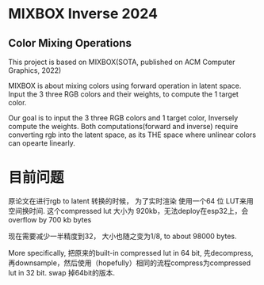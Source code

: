 # MIXBOX Inverse 2024

## Color Mixing Operations

This project is based on MIXBOX(SOTA, published on ACM Computer Graphics, 2022)

MIXBOX  is about mixing colors using forward operation in latent space. Input the 3 three RGB colors and their weights, to compute the 1 target color.

Our goal is to input the 3 three RGB colors and 1 target color, Inversely compute the weights. Both computations(forward and inverse) require converting rgb into the latent space, as its THE space where unlinear colors can opearte linearly.

# 目前问题

原论文在进行rgb to latent 转换的时候， 为了实时渲染 使用一个64 位 LUT来用空间换时间.  这个compressed lut 大小为 920kb，无法deploy在esp32上，会overflow by 700 kb bytes

现在需要减少一半精度到32， 大小也随之变为1/8, to about 98000 bytes.

More specifically, 把原来的built-in compressed lut in 64 bit, 先decompress, 再downsample，然后使用（hopefully）相同的流程compress为compressed lut in 32 bit. swap 掉64bit的版本.
